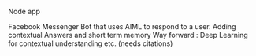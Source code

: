 Node app


Facebook Messenger Bot that uses AIML to respond to a user.
Adding contextual Answers and short term memory
Way forward : Deep Learning for contextual understanding etc. (needs citations)
